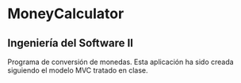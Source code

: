 # MoneyCalculator
## Ingeniería del Software II
Programa de conversión de monedas. 
Esta aplicación ha sido creada siguiendo el modelo MVC tratado en clase.
